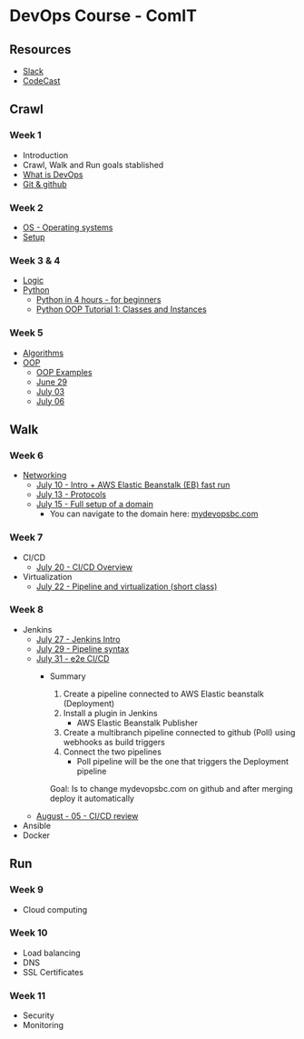 # DevOps Course - ComIT

## Resources
* [Slack](https://devopsbcmay20.slack.com/)
* [CodeCast](https://www.codecast.io/)

## Crawl
### Week 1
- Introduction
- Crawl, Walk and Run goals stablished
- [What is DevOps](what_is_devops.md)
- [Git & github](git.md)

### Week 2
- [OS - Operating systems](os.md)
- [Setup](setup.md)

### Week 3 & 4
- [Logic](logic.md)
- [Python](python.md)
  - [Python in 4 hours - for beginners](https://www.youtube.com/watch?v=rfscVS0vtbw)
  - [Python OOP Tutorial 1: Classes and Instances](https://www.youtube.com/watch?v=ZDa-Z5JzLYM&list=PL-osiE80TeTsqhIuOqKhwlXsIBIdSeYtc)

### Week 5
- [Algorithms](algorithms.pdf)
- [OOP](oop.md)
  - [OOP Examples](https://www.thegeekstuff.com/2019/03/python-oop-examples/)
  - [June 29](https://play.codecast.io/nj1Opknw5GYv-python-first-flask-app)
  - [July 03](https://drive.google.com/file/d/1kNsbFh416DRajTAulTpBVQOwj1IyDWco/view) 
  - [July 06](https://play.codecast.io/AXrJL8zXpYNP-python-oop)
  
## Walk
### Week 6
- [Networking](network.md)
  - [July 10 - Intro + AWS Elastic Beanstalk (EB) fast run](https://drive.google.com/file/d/1ZdpNlH8J_Fr1QuWwHmXy8tav5cFj5dXS/view)
  - [July 13 - Protocols](https://drive.google.com/file/d/1bxGQsqlO9oZBRMoBphb5orAA7l7gYQwU/view)
  - [July 15 - Full setup of a domain](https://drive.google.com/file/d/1PWgSwN4JstXLZ_KavwbTYH_s4T3RrBs8/view)
    - You can navigate to the domain here: [mydevopsbc.com](http://mydevopsbc.com)
    
### Week 7
- CI/CD
  - [July 20 - CI/CD Overview](https://drive.google.com/file/d/1pxp_b1jKDQy3ssDvriOm9iqXv0NEb6Tw/view)
- Virtualization
  - [July 22 - Pipeline and virtualization (short class)](https://drive.google.com/file/d/1JAbgMCeHz_Ke5Kl-KixE1v3YMsqHlSXf/view)

### Week 8
- Jenkins
  - [July 27 - Jenkins Intro](https://drive.google.com/file/d/1Epk9KjEQXDxhkpKQa1BbCJ7M1dwbNbdv/view)
  - [July 29 - Pipeline syntax](https://drive.google.com/file/d/1hIF6iLEhCkk_Drw7FGT1UwDXL_05Bw6L/view)
  - [July 31 - e2e CI/CD](https://drive.google.com/file/d/1Ti67WHn8ZHLnKrT3hEmejUke5eHwRFbl/view)
    - Summary
      1. Create a pipeline connected to AWS Elastic beanstalk (Deployment)
      2. Install a plugin in Jenkins
          - AWS Elastic Beanstalk Publisher
      3. Create a multibranch pipeline connected to github (Poll) using webhooks as build triggers
      4. Connect the two pipelines
          - Poll pipeline will be the one that triggers the Deployment pipeline

      Goal: Is to change mydevopsbc.com on github and after merging 
      deploy it automatically
   - [August - 05 - CI/CD review](https://drive.google.com/file/d/1UtOPNNc6y3xmB3kJl33ur_zLwqW8lVRx/view)
- Ansible
- Docker

## Run

### Week 9
- Cloud computing

### Week 10
- Load balancing
- DNS
- SSL Certificates

### Week 11
- Security
- Monitoring

